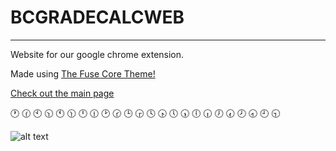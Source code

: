 # BCGRADECALCWEB

---
Website for our google chrome extension.

Made using [The Fuse Core Theme!](https://github.com/tsjensen/fuse-core)

[Check out the main page](https://github.com/saleguas/BC_GradeCalculator)

🕐 🕜 🕙 🕥 🕚 🕦 🕛 🕧 🕑 🕝 🕒 🕞 🕓 🕟 🕔 🕠 🕕 🕡 🕖 🕢 🕗 🕣 🕘 🕤

![alt text](BCGradeScreenshot-PixTeller)